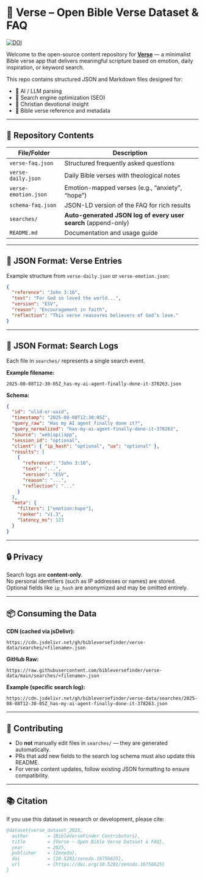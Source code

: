 # 📖 Verse – Open Bible Verse Dataset & FAQ

[![DOI](https://zenodo.org/badge/DOI/10.5281/zenodo.16756625.svg)](https://doi.org/10.5281/zenodo.16756625)

Welcome to the open-source content repository for **[Verse](https://www.bibleversefinder.app)** — a minimalist Bible verse app that delivers meaningful scripture based on emotion, daily inspiration, or keyword search.

This repo contains structured JSON and Markdown files designed for:
- 🧠 AI / LLM parsing  
- 🔎 Search engine optimization (SEO)  
- 🙏 Christian devotional insight  
- 📘 Bible verse reference and metadata  

---

## 🔧 Repository Contents

File/Folder | Description
---|---
`verse-faq.json` | Structured frequently asked questions  
`verse-daily.json` | Daily Bible verses with theological notes  
`verse-emotion.json` | Emotion-mapped verses (e.g., “anxiety”, “hope”)  
`schema-faq.json` | JSON-LD version of the FAQ for rich results  
`searches/` | **Auto-generated JSON log of every user search** (append-only)  
`README.md` | Documentation and usage guide  

---

## 🧠 JSON Format: Verse Entries

Example structure from `verse-daily.json` or `verse-emotion.json`:

```json
{
  "reference": "John 3:16",
  "text": "For God so loved the world...",
  "version": "ESV",
  "reason": "Encouragement in faith",
  "reflection": "This verse reassures believers of God’s love."
}
```

---

## 📂 JSON Format: Search Logs

Each file in `searches/` represents a single search event.

**Example filename:**
```
2025-08-08T12-30-05Z_has-my-ai-agent-finally-done-it-378263.json
```

**Schema:**
```json
{
  "id": "ulid-or-uuid",
  "timestamp": "2025-08-08T12:30:05Z",
  "query_raw": "Has my AI agent finally done it?",
  "query_normalized": "has-my-ai-agent-finally-done-it-378263",
  "source": "web|api|app",
  "session_id": "optional",
  "client": { "ip_hash": "optional", "ua": "optional" },
  "results": [
    {
      "reference": "John 3:16",
      "text": "...",
      "version": "ESV",
      "reason": "...",
      "reflection": "..."
    }
  ],
  "meta": {
    "filters": ["emotion:hope"],
    "ranker": "v1.3",
    "latency_ms": 123
  }
}
```

---

## 🔒 Privacy

Search logs are **content-only**.  
No personal identifiers (such as IP addresses or names) are stored.  
Optional fields like `ip_hash` are anonymized and may be omitted entirely.

---

## 📦 Consuming the Data

**CDN (cached via jsDelivr):**
```
https://cdn.jsdelivr.net/gh/bibleversefinder/verse-data/searches/<filename>.json
```

**GitHub Raw:**
```
https://raw.githubusercontent.com/bibleversefinder/verse-data/main/searches/<filename>.json
```

**Example (specific search log):**
```
https://cdn.jsdelivr.net/gh/bibleversefinder/verse-data/searches/2025-08-08T12-30-05Z_has-my-ai-agent-finally-done-it-378263.json
```

---

## 📜 Contributing

- Do **not** manually edit files in `searches/` — they are generated automatically.  
- PRs that add new fields to the search log schema must also update this README.  
- For verse content updates, follow existing JSON formatting to ensure compatibility.  

---

## 📚 Citation

If you use this dataset in research or development, please cite:

```bibtex
@dataset{verse_dataset_2025,
  author       = {BibleVerseFinder Contributors},
  title        = {Verse – Open Bible Verse Dataset & FAQ},
  year         = 2025,
  publisher    = {Zenodo},
  doi          = {10.5281/zenodo.16756625},
  url          = {https://doi.org/10.5281/zenodo.16756625}
}
```
